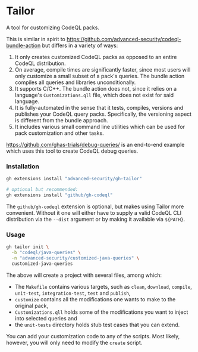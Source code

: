 # Tailor #

A tool for customizing CodeQL packs.

This is similar in spirit to https://github.com/advanced-security/codeql-bundle-action but differs in a variety of ways:

1. It only creates customized CodeQL packs as opposed to an entire CodeQL distribution.
2. On average, compile times are significantly faster, since most users will only customize a small subset of a pack's queries. The bundle action compiles all queries and libraries unconditionally.
3. It supports C/C++. The bundle action does not, since it relies on a language's `Customizations.qll` file, which does not exist for said language.
4. It is fully-automated in the sense that it tests, compiles, versions and publishes your CodeQL query packs. Specifically, the versioning aspect is different from the bundle approach.
5. It includes various small command line utilities which can be used for pack customization and other tasks.

https://github.com/ghas-trials/debug-queries/ is an end-to-end example which uses this tool to create CodeQL debug queries.

### Installation ###

```sh
gh extensions install "advanced-security/gh-tailor"

# optional but recommended:
gh extensions install "github/gh-codeql"
```

The `github/gh-codeql` extension is optional, but makes using Tailor more convenient. Without it one will either have to supply a valid CodeQL CLI distribution via the `--dist` argument or by making it available via `${PATH}`.

### Usage ###

```sh
gh tailor init \
  -b "codeql/java-queries" \
  -n "advanced-security/customized-java-queries" \
  customized-java-queries
```

The above will create a project with several files, among which:
* The `Makefile` contains various targets, such as `clean`, `download`, `compile`, `unit-test`, `integration-test`, `test` and `publish`,
* `customize` contains all the modifications one wants to make to the original pack,
* `Customizations.qll` holds some of the modifications you want to inject into selected queries and
* the `unit-tests` directory holds stub test cases that you can extend.

You can add your customization code to any of the scripts. Most likely, however, you will only need to modify the `create` script.
